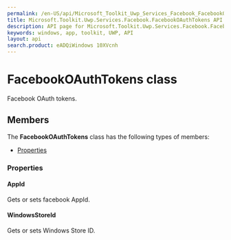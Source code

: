 ```yaml
---
permalink: /en-US/api/Microsoft_Toolkit_Uwp_Services_Facebook_FacebookOAuthTokens.htm
title: Microsoft.Toolkit.Uwp.Services.Facebook.FacebookOAuthTokens API 
description: API page for Microsoft.Toolkit.Uwp.Services.Facebook.FacebookOAuthTokens
keywords: windows, app, toolkit, UWP, API
layout: api
search.product: eADQiWindows 10XVcnh
---
```



# FacebookOAuthTokens class

Facebook OAuth tokens.

## Members

The **FacebookOAuthTokens** class has the following types of members:

* [Properties](#Properties)

### Properties

#### AppId

Gets or sets facebook AppId.





#### WindowsStoreId

Gets or sets Windows Store ID.




